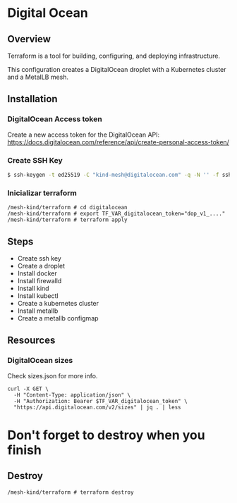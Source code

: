 # Digital Ocean  

## Overview

Terraform is a tool for building, configuring, and deploying infrastructure. 

This configuration creates a DigitalOcean droplet with a Kubernetes cluster and a MetalLB mesh.

## Installation
### DigitalOcean Access token
Create a new access token for the DigitalOcean API: https://docs.digitalocean.com/reference/api/create-personal-access-token/


### Create SSH Key

```bash
$ ssh-keygen -t ed25519 -C "kind-mesh@digitalocean.com" -q -N '' -f ssh-key
```

### Inicializar terraform
```
/mesh-kind/terraform # cd digitalocean
/mesh-kind/terraform # export TF_VAR_digitalocean_token="dop_v1_...."
/mesh-kind/terraform # terraform apply
```

## Steps
* Create ssh key
* Create a droplet
* Install docker
* Install firewalld
* Install kind
* Install kubectl
* Create a kubernetes cluster
* Install metallb
* Create a metallb configmap


## Resources
### DigitalOcean sizes

Check sizes.json for more info.

```
curl -X GET \
  -H "Content-Type: application/json" \
  -H "Authorization: Bearer $TF_VAR_digitalocean_token" \
  "https://api.digitalocean.com/v2/sizes" | jq . | less
```


# Don't forget to destroy when you finish

## Destroy
```
/mesh-kind/terraform # terraform destroy
```
